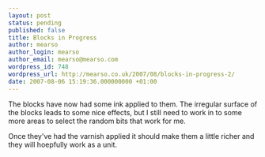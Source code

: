 ```yaml
---
layout: post
status: pending
published: false
title: Blocks in Progress
author: mearso
author_login: mearso
author_email: mearso@mearso.com
wordpress_id: 748
wordpress_url: http://mearso.co.uk/2007/08/blocks-in-progress-2/
date: 2007-08-06 15:19:36.000000000 +01:00
---
```

The blocks have now had some ink applied to them. The irregular surface of the blocks leads to some nice effects, but I still need to work in to some more areas to select the random bits that work for me.

Once they've had the varnish applied it should make them a little richer and they will hoepfully work as a unit.
